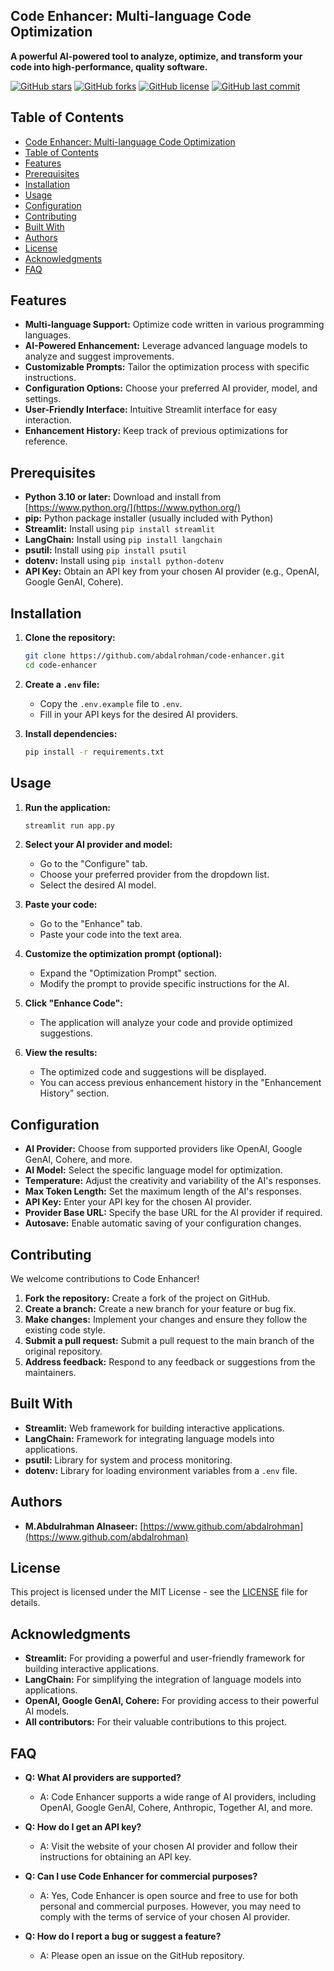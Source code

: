 ## Code Enhancer: Multi-language Code Optimization

**A powerful AI-powered tool to analyze, optimize, and transform your code into high-performance, quality software.**

[![GitHub stars](https://img.shields.io/github/stars/abdalrohman/code-enhancer?style=social)](https://github.com/abdalrohman/code-enhancer)
[![GitHub forks](https://img.shields.io/github/forks/abdalrohman/code-enhancer?style=social)](https://github.com/abdalrohman/code-enhancer)
[![GitHub license](https://img.shields.io/github/license/abdalrohman/code-enhancer)](https://github.com/abdalrohman/code-enhancer/blob/main/LICENSE)
[![GitHub last commit](https://img.shields.io/github/last-commit/abdalrohman/code-enhancer)](https://github.com/abdalrohman/code-enhancer)

## Table of Contents

- [Code Enhancer: Multi-language Code Optimization](#code-enhancer-multi-language-code-optimization)
- [Table of Contents](#table-of-contents)
- [Features](#features)
- [Prerequisites](#prerequisites)
- [Installation](#installation)
- [Usage](#usage)
- [Configuration](#configuration)
- [Contributing](#contributing)
- [Built With](#built-with)
- [Authors](#authors)
- [License](#license)
- [Acknowledgments](#acknowledgments)
- [FAQ](#faq)

## Features

- **Multi-language Support:** Optimize code written in various programming languages.
- **AI-Powered Enhancement:** Leverage advanced language models to analyze and suggest improvements.
- **Customizable Prompts:** Tailor the optimization process with specific instructions.
- **Configuration Options:** Choose your preferred AI provider, model, and settings.
- **User-Friendly Interface:**  Intuitive Streamlit interface for easy interaction.
- **Enhancement History:** Keep track of previous optimizations for reference.

## Prerequisites

- **Python 3.10 or later:** Download and install from [https://www.python.org/](https://www.python.org/)
- **pip:** Python package installer (usually included with Python)
- **Streamlit:**  Install using `pip install streamlit`
- **LangChain:**  Install using `pip install langchain`
- **psutil:**  Install using `pip install psutil`
- **dotenv:** Install using `pip install python-dotenv`
- **API Key:** Obtain an API key from your chosen AI provider (e.g., OpenAI, Google GenAI, Cohere).

## Installation

1. **Clone the repository:**
   ```bash
   git clone https://github.com/abdalrohman/code-enhancer.git
   cd code-enhancer
   ```

2. **Create a `.env` file:**
   - Copy the `.env.example` file to `.env`.
   - Fill in your API keys for the desired AI providers.

3. **Install dependencies:**
   ```bash
   pip install -r requirements.txt
   ```

## Usage

1. **Run the application:**
   ```bash
   streamlit run app.py
   ```

2. **Select your AI provider and model:**
   - Go to the "Configure" tab.
   - Choose your preferred provider from the dropdown list.
   - Select the desired AI model.

3. **Paste your code:**
   - Go to the "Enhance" tab.
   - Paste your code into the text area.

4. **Customize the optimization prompt (optional):**
   - Expand the "Optimization Prompt" section.
   - Modify the prompt to provide specific instructions for the AI.

5. **Click "Enhance Code":**
   - The application will analyze your code and provide optimized suggestions.

6. **View the results:**
   - The optimized code and suggestions will be displayed.
   - You can access previous enhancement history in the "Enhancement History" section.

## Configuration

- **AI Provider:** Choose from supported providers like OpenAI, Google GenAI, Cohere, and more.
- **AI Model:** Select the specific language model for optimization.
- **Temperature:**  Adjust the creativity and variability of the AI's responses.
- **Max Token Length:**  Set the maximum length of the AI's responses.
- **API Key:**  Enter your API key for the chosen AI provider.
- **Provider Base URL:**  Specify the base URL for the AI provider if required.
- **Autosave:**  Enable automatic saving of your configuration changes.

## Contributing

We welcome contributions to Code Enhancer!

1. **Fork the repository:** Create a fork of the project on GitHub.
2. **Create a branch:** Create a new branch for your feature or bug fix.
3. **Make changes:** Implement your changes and ensure they follow the existing code style.
4. **Submit a pull request:** Submit a pull request to the main branch of the original repository.
5. **Address feedback:** Respond to any feedback or suggestions from the maintainers.


## Built With

- **Streamlit:** Web framework for building interactive applications.
- **LangChain:** Framework for integrating language models into applications.
- **psutil:**  Library for system and process monitoring.
- **dotenv:**  Library for loading environment variables from a `.env` file.


## Authors

- **M.Abdulrahman Alnaseer:** [https://www.github.com/abdalrohman](https://www.github.com/abdalrohman)

## License

This project is licensed under the MIT License - see the [LICENSE](LICENSE) file for details.

## Acknowledgments

- **Streamlit:**  For providing a powerful and user-friendly framework for building interactive applications.
- **LangChain:**  For simplifying the integration of language models into applications.
- **OpenAI, Google GenAI, Cohere:**  For providing access to their powerful AI models.
- **All contributors:**  For their valuable contributions to this project.

## FAQ

- **Q: What AI providers are supported?**
   - A: Code Enhancer supports a wide range of AI providers, including OpenAI, Google GenAI, Cohere, Anthropic, Together AI, and more.

- **Q: How do I get an API key?**
   - A:  Visit the website of your chosen AI provider and follow their instructions for obtaining an API key.

- **Q: Can I use Code Enhancer for commercial purposes?**
   - A: Yes, Code Enhancer is open source and free to use for both personal and commercial purposes. However, you may need to comply with the terms of service of your chosen AI provider.

- **Q: How do I report a bug or suggest a feature?**
   - A: Please open an issue on the GitHub repository.